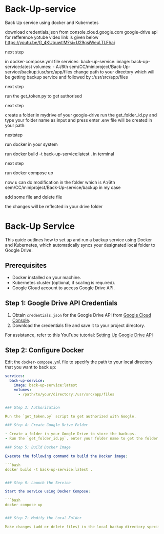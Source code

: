 # Back-Up-service
Back Up service using docker and Kubernetes

download credentials.json from console.cloud.google.com google-drive api
for refference yotube video link is given below
https://youtu.be/G_4KUbuwtlM?si=U29qsiWeuLTLFhai


next step


in docker-compose.yml file
services:
  back-up-service:
    image: back-up-service:latest
    volumes:
      - A:/6th sem/CC/miniproject/Back-Up-service/backup:/usr/src/app/files
change path to your directory which will be getting backup service
and followed by :/usr/src/app/files

next step


run the get_token.py to get authorised


next step

create a folder in mydrive of your google-drive
run the get_folder_id.py
and type your folder name as input and press enter
.env file will be created in your path


nextstep

run docker in your system


run
docker build -t back-up-service:latest . 
in terminal

next step 

run
docker compose up


now u can do modification in the folder which is A:/6th sem/CC/miniproject/Back-Up-service/backup in my case

add some file and delete file

the changes will be reflected in your drive folder







# Back-Up Service

This guide outlines how to set up and run a backup service using Docker and Kubernetes, which automatically syncs your designated local folder to Google Drive.

## Prerequisites

- Docker installed on your machine.
- Kubernetes cluster (optional, if scaling is required).
- Google Cloud account to access Google Drive API.

## Step 1: Google Drive API Credentials

1. Obtain `credentials.json` for the Google Drive API from [Google Cloud Console](https://console.cloud.google.com/).
2. Download the credentials file and save it to your project directory.

For assistance, refer to this YouTube tutorial: [Setting Up Google Drive API](https://youtu.be/G_4KUbuwtlM?si=U29qsiWeuLTLFhai)

## Step 2: Configure Docker

Edit the `docker-compose.yml` file to specify the path to your local directory that you want to back up:

```yaml
services:
  back-up-service:
    image: back-up-service:latest
    volumes:
      - /path/to/your/directory:/usr/src/app/files


### Step 3: Authorization

Run the `get_token.py` script to get authorized with Google.

### Step 4: Create Google Drive Folder

- Create a folder in your Google Drive to store the backups.
- Run the `get_folder_id.py`, enter your folder name to get the folder ID, and generate `.env` file with the folder ID.

### Step 5: Build Docker Image

Execute the following command to build the Docker image:

```bash
docker build -t back-up-service:latest .


### Step 6: Launch the Service

Start the service using Docker Compose:

```bash
docker compose up


### Step 7: Modify the Local Folder

Make changes (add or delete files) in the local backup directory specified in Step 2. These changes will be synchronized to your Google Drive folder.



